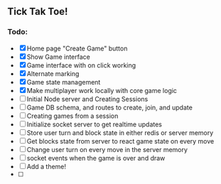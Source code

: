 ## Tick Tak Toe!

### Todo:

- [x] Home page "Create Game" button
- [x] Show Game interface
- [x] Game interface with on click working
- [x] Alternate marking
- [x] Game state management
- [x] Make multiplayer work locally with core game logic
- [ ] Initial Node server and Creating Sessions
- [ ] Game DB schema, and routes to create, join, and update
- [ ] Creating games from a session
- [ ] Initialize socket server to get realtime updates
- [ ] Store user turn and block state in either redis or server memory
- [ ] Get blocks state from server to react game state on every move
- [ ] Change user turn on every move in the server memory
- [ ] socket events when the game is over and draw
- [ ] Add a theme!
- [ ]


